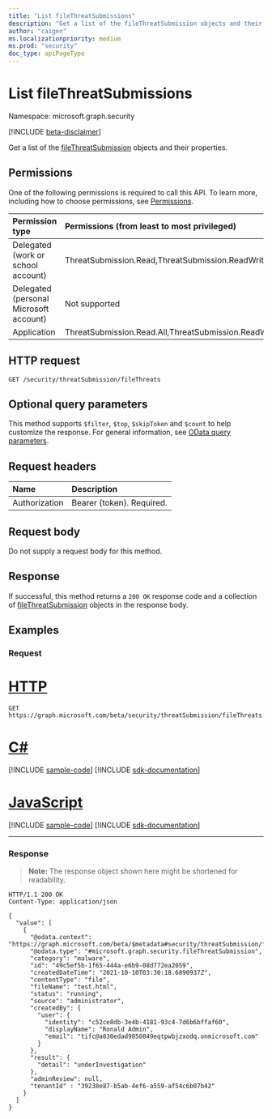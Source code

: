 ```yaml
---
title: "List fileThreatSubmissions"
description: "Get a list of the fileThreatSubmission objects and their properties."
author: "caigen"
ms.localizationpriority: medium
ms.prod: "security"
doc_type: apiPageType
---
```


# List fileThreatSubmissions
Namespace: microsoft.graph.security

[!INCLUDE [beta-disclaimer](../../includes/beta-disclaimer.md)]

Get a list of the [fileThreatSubmission](../resources/security-filethreatsubmission.md) objects and their properties.

## Permissions
One of the following permissions is required to call this API. To learn more, including how to choose permissions, see [Permissions](/graph/permissions-reference).

|Permission type|Permissions (from least to most privileged)|
|:---|:---|
|Delegated (work or school account)|ThreatSubmission.Read,ThreatSubmission.ReadWrite,ThreatSubmission.Read.All,ThreatSubmission.ReadWrite.All|
|Delegated (personal Microsoft account)|Not supported|
|Application|ThreatSubmission.Read.All,ThreatSubmission.ReadWrite.All|

## HTTP request

<!-- {
  "blockType": "ignored"
}
-->
``` http
GET /security/threatSubmission/fileThreats
```

## Optional query parameters
This method supports `$filter`, `$top`, `$skipToken` and `$count` to help customize the response. For general information, see [OData query parameters](/graph/query-parameters).

## Request headers
|Name|Description|
|:---|:---|
|Authorization|Bearer {token}. Required.|

## Request body
Do not supply a request body for this method.

## Response

If successful, this method returns a `200 OK` response code and a collection of [fileThreatSubmission](../resources/security-filethreatsubmission.md) objects in the response body.

## Examples

### Request

# [HTTP](#tab/http)
<!-- {
  "blockType": "request",
  "name": "list_filethreatsubmission"
}
-->
``` http
GET https://graph.microsoft.com/beta/security/threatSubmission/fileThreats
```

# [C#](#tab/csharp)
[!INCLUDE [sample-code](../includes/snippets/csharp/list-filethreatsubmission-csharp-snippets.md)]
[!INCLUDE [sdk-documentation](../includes/snippets/snippets-sdk-documentation-link.md)]

# [JavaScript](#tab/javascript)
[!INCLUDE [sample-code](../includes/snippets/javascript/list-filethreatsubmission-javascript-snippets.md)]
[!INCLUDE [sdk-documentation](../includes/snippets/snippets-sdk-documentation-link.md)]

---

### Response

> **Note:** The response object shown here might be shortened for readability.

<!-- {
  "blockType": "response",
  "truncated": true,
  "@odata.type": "Collection(microsoft.graph.security.fileThreatSubmission)"
}
-->
``` http
HTTP/1.1 200 OK
Content-Type: application/json

{
  "value": [
    {
      "@odata.context": "https://graph.microsoft.com/beta/$metadata#security/threatSubmission/fileThreatSubmission/$entity",
      "@odata.type": "#microsoft.graph.security.fileThreatSubmission",
      "category": "malware",
      "id": "49c5ef5b-1f65-444a-e6b9-08d772ea2059",
      "createdDateTime": "2021-10-10T03:30:18.6890937Z",
      "contentType": "file",
      "fileName": "test.html",
      "status": "running",
      "source": "administrator",
      "createdBy": {
        "user": {
          "identity": "c52ce8db-3e4b-4181-93c4-7d6b6bffaf60",
          "displayName": "Ronald Admin",
          "email": "tifc@a830edad9050849eqtpwbjzxodq.onmicrosoft.com"
        }
      },
      "result": {
        "detail": "underInvestigation"
      },
      "adminReview": null,
      "tenantId" : "39238e87-b5ab-4ef6-a559-af54c6b07b42"
    }
  ]
}
```

